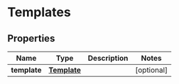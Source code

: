 

# Templates


## Properties

| Name | Type | Description | Notes |
|------------ | ------------- | ------------- | -------------|
|**template** | [**Template**](Template.md) |  |  [optional] |




